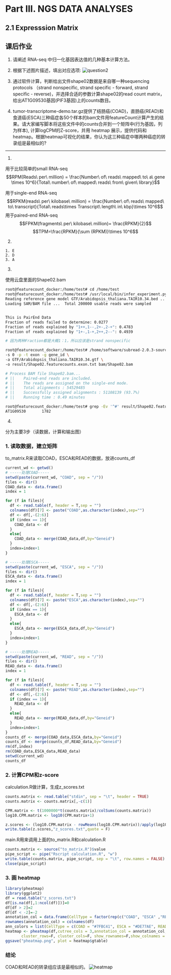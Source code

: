 # Part III. NGS DATA ANALYSES
## 2.1 Expresssion Matrix
## 课后作业

1) 请阐述 RNA-seq 中归一化基因表达值的几种基本计算方法。

2) 根据下述图片描述，填出对应选项:
![question2](./img/homework7-1.png)

3) 通过软件计算，判断给出文件shape02数据是来自哪一种sequencing protocols （strand nonspecific, strand specific - forward, strand specific - reverse)，并选择合适的参数计算shape02的read count matrix，给出AT1G09530基因(PIF3基因)上的counts数目。

4) tumor-transcriptome-demo.tar.gz提供了结肠癌(COAD)，直肠癌(READ)和食道癌(ESCA)三种癌症各50个样本的bam文件用featureCount计算产生的结果。请大家编写脚本将这些文件中的counts合并到一个矩阵中(行为基因，列为样本), 计算logCPM的Z-score，并用 heatmap 展示，提供代码和heatmap。根据heatmap可视化的结果，你认为这三种癌症中哪两种癌症的转录组是最相似的?


---

1. 
用于比较简单的small RNA-seq
$$RPM(Reads\ per\ million) = \frac{Number\ of\ reads\ mapped\ to\ a\ gene \times 10^6}{Total\ number\ of\ mapped\ reads\ from\ given\ library}$$

用于single-end RNA-seq
$$RPKM(reads\ per\ kilobase\ million) = \frac{Number\ of\ reads\ mapped\ to\ transcript}{Total\ reads\times Transcript\ length\ in\ kbp}\times 10^6$$
用于paired-end RNA-seq
$$FPKM(fragments\ per\ kilobase\ million)= \frac{RPKM}{2}$$
$$TPM=\frac{RPKM}{\sum (RPKM)}\times 10^6$$

2. 
```
1. E
2. D
3. A
```

3. 
使用云盘里面的Shape02.bam
```bash
root@featurecount_docker:/home/test# cd /home/test
root@featurecount_docker:/home/test# /usr/local/bin/infer_experiment.py -r GTF/Arabidopsis_thaliana.TAIR10.34.bed -i bam/Shape02.bam
Reading reference gene model GTF/Arabidopsis_thaliana.TAIR10.34.bed ... Done
Loading SAM/BAM file ...  Total 200000 usable reads were sampled


This is PairEnd Data
Fraction of reads failed to determine: 0.0277
Fraction of reads explained by "1++,1--,2+-,2-+": 0.4783
Fraction of reads explained by "1+-,1-+,2++,2--": 0.4939

# 因为两种Fraction都是大概1：1，所以应该是strand nonspecific
```

```bash
root@featurecount_docker:/home/test# /home/software/subread-2.0.3-source/bin/featureCounts \
-s 0 -p -t exon -g gene_id \
-a GTF/Arabidopsis_thaliana.TAIR10.34.gtf \
-o result/Shape02.featurecounts.exon.txt bam/Shape02.bam

# Process BAM file Shape02.bam...                                               ||
# ||    Paired-end reads are included.                                          ||
# ||    The reads are assigned on the single-end mode.                          ||
# ||    Total alignments : 54529485                                             ||
# ||    Successfully assigned alignments : 51108139 (93.7%)                     ||
# ||    Running time : 0.49 minutes

root@featurecount_docker:/home/test# grep -Ev '^#' result/Shape02.featurecounts.exon.txt | grep 'AT1G09530' | cut -f 1,7 
AT1G09530       1782
```

4. 
分为主要3步（读数据，计算和输出图）
### 1. 读取数据，建立矩阵
to_matrix.R来读取COAD，ESCA和READ的数据，放进counts_df
```R
current_wd <- getwd()
# -----处理COAD-----
setwd(paste(current_wd, "COAD", sep = "/"))
files <- dir()
COAD_data <- data.frame()
index = 1

for (f in files){
  df <- read.table(f, header = T,sep = "")
  colnames(df)[7] <- paste("COAD",as.character(index),sep="")
  df <- df[,-(2:6)]
  if (index == 1){
    COAD_data <- df
  }
  else{
    COAD_data <- merge(COAD_data,df,by="Geneid")
  }
  index=index+1
}

# -----处理ESCA-----
setwd(paste(current_wd, "ESCA", sep = "/"))
files <- dir()
ESCA_data <- data.frame()
index = 1

for (f in files){
  df <- read.table(f, header = T,sep = "")
  colnames(df)[7] <- paste("ESCA",as.character(index),sep="")
  df <- df[,-(2:6)]
  if (index == 1){
    ESCA_data <- df
  }
  else{
    ESCA_data <- merge(ESCA_data,df,by="Geneid")
  }
  index=index+1
}

# -----处理READ-----
setwd(paste(current_wd, "READ", sep = "/"))
files <- dir()
READ_data <- data.frame()
index = 1

for (f in files){
  df <- read.table(f, header = T,sep = "")
  colnames(df)[7] <- paste("READ",as.character(index),sep="")
  df <- df[,-(2:6)]
  if (index == 1){
    READ_data <- df
  }
  else{
    READ_data <- merge(READ_data,df,by="Geneid")
  }
  index=index+1
}
counts_df <- merge(COAD_data,ESCA_data,by="Geneid")
counts_df <- merge(counts_df,READ_data,by="Geneid")
rm(df,index)
rm(COAD_data,ESCA_data,READ_data)
setwd(current_wd)
counts_df
```
### 2. 计算CPM和z-score
calculation.R做计算，生成z_scores.txt
```R
counts.matrix <- read.table("stdin", sep = "\t", header = TRUE)
counts.matrix <- counts.matrix[,-c(1)]

CPM.matrix <- t(1000000*t(counts.matrix)/colSums(counts.matrix))
log10.CPM.matrix <- log10(CPM.matrix+1)

z.scores <- (log10.CPM.matrix - rowMeans(log10.CPM.matrix))/apply(log10.CPM.matrix,1,sd)
write.table(z.scores,"z_scores.txt",quote = F)
```

main.R用来调用上面的to_matrix.R和calculation.R
```R
counts.matrix <- source("to_matrix.R")$value
pipe_script <- pipe("Rscript calculation.R", "w")
write.table(counts.matrix, pipe_script, sep = "\t", row.names = FALSE)
close(pipe_script)
```
### 3. 画 heatmap
```R
library(pheatmap)
library(ggplot2)
df = read.table("z_scores.txt")
df[is.na(df[,1:ncol(df)])]=0
df[df > 2]=2
df[df < -2]=-2
annotation_col = data.frame(CellType = factor(rep(c("COAD", "ESCA" ,"READ"), c(50,50,50))))
rownames(annotation_col) = colnames(df)
ann_colors = list(CellType = c(COAD = "#7FBC41", ESCA = "#DE77AE", READ = "#807DBA"))
heatmap <- pheatmap(df,cutree_cols = 3,annotation_col = annotation_col,annotation_colors = ann_colors,
       cluster_rows=F, cluster_cols=F, show_rownames=F,show_colnames = F)
ggsave("pheatmap.png", plot = heatmap$gtable)
```
### 结论
COAD和READ的转录组应该是最相似的。
![heatmap](/img/pheatmap.png)


